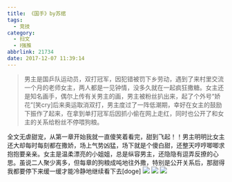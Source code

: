 ```yaml
---
title: 《国手》by苏绾
tags:
  - 竞技
category:
  - 扫文
  - Ⅰ强推
abbrlink: 21734
date: 2017-12-07 11:39:14
---
```

<meta name="referrer" content="no-referrer" />

> 男主是国乒队运动员，双打冠军，因犯错被罚下乡劳动，遇到了来村里交流一个月的老师女主，两人都是一见钟情，没多久就在一起疯狂撒糖。女主还是知名画手，偶尔上传有关男主的画，男主被粉丝扒出来，起了个外号“娇花”[笑cry]后来奥运取消双打，男主度过了一阵低潮期，幸好在女主的鼓励下振作了起来，在拿到单打冠军后因抓小偷在网上走红，同时也公开了和女主的关系给粉丝不停喂狗粮。
<!-- more -->

全文无虐甜宠，从第一章开始我就一直傻笑着看完，甜到飞起！！男主明明比女主还大却每时每刻都在撒娇，场上气势凶猛，场下就是个傻白甜，还整天哼哼唧唧求抱抱要亲亲。女主是温柔漂亮的小姐姐，总是纵容男主，还隐隐有逗弄反撩的心思。虽说二人聚少离多，但每章的狗粮成吨地往外撒，特别是公开关系后，那甜得我都要停下来缓一缓才能冷静地继续看下去[doge]
![](https://wx2.sinaimg.cn/mw690/0069kFhhgy1fm8kfppc55j30yi1pcqv5.jpg)
![](https://wx4.sinaimg.cn/mw690/0069kFhhgy1fm8kftv9eej30yi1pcqv5.jpg)
![](https://wx4.sinaimg.cn/mw690/0069kFhhgy1fm8kfxjcp5j30yi1pcqv5.jpg)